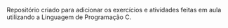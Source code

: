 Repositório criado para adicionar os exercícios e atividades feitas em aula utilizando a Linguagem de Programação C.
